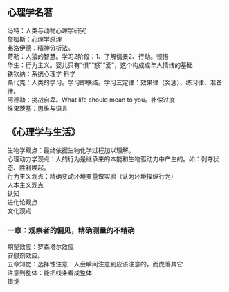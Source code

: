 ## 心理学名著
冯特：人类与动物心理学研究  
詹姆斯：心理学原理  
弗洛伊德：精神分析法。  
苛勒：人猿的智慧。学习2阶段：1、了解情景2、行动。顿悟  
华生：行为主义。婴儿只有“惧”“怒”“爱”，这个构成成年人情绪的基础  
铁钦纳：系统心理学  科学  
桑代克：人类的学习。学习即联结。学习三定律：效果律（奖惩）、练习律、准备律。  
阿德勒：挑战自卑。What life should mean to you。补偿过度  
维果茨基：思维与语言  
## 《心理学与生活》
生物学观点：最终依据生物化学过程加以理解。  
心理动力学观点：人的行为是继承来的本能和生物驱动力中产生的。如：剥夺状态、胜利唤起。  
行为主义观点：精确变动环境变量做实验（认为环境操纵行为）  
人本主义观点  
认知  
进化论观点  
文化观点  

### 一章：观察者的偏见，精确测量的不精确
期望效应：罗森塔尔效应  
安慰剂效应。  
五章知觉：选择性注意：人会瞬间注意到应该注意的，而虎落其它  
注意到整体：能把线条看成整体  
错觉  
